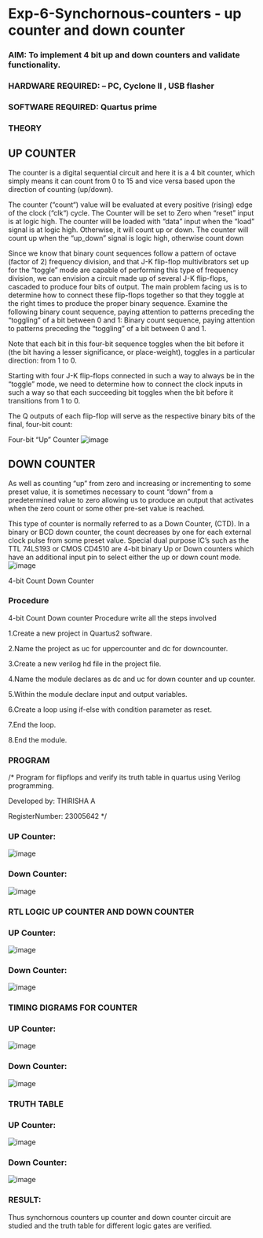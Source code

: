 # Exp-6-Synchornous-counters - up counter and down counter 
### AIM: To implement 4 bit up and down counters and validate  functionality.
### HARDWARE REQUIRED:  – PC, Cyclone II , USB flasher
### SOFTWARE REQUIRED:   Quartus prime
### THEORY 

## UP COUNTER 
The counter is a digital sequential circuit and here it is a 4 bit counter, which simply means it can count from 0 to 15 and vice versa based upon the direction of counting (up/down). 

The counter (“count“) value will be evaluated at every positive (rising) edge of the clock (“clk“) cycle.
The Counter will be set to Zero when “reset” input is at logic high.
The counter will be loaded with “data” input when the “load” signal is at logic high. Otherwise, it will count up or down.
The counter will count up when the “up_down” signal is logic high, otherwise count down

Since we know that binary count sequences follow a pattern of octave (factor of 2) frequency division, and that J-K flip-flop multivibrators set up for the “toggle” mode are capable of performing this type of frequency division, we can envision a circuit made up of several J-K flip-flops, cascaded to produce four bits of output.
The main problem facing us is to determine how to connect these flip-flops together so that they toggle at the right times to produce the proper binary sequence.
Examine the following binary count sequence, paying attention to patterns preceding the “toggling” of a bit between 0 and 1:
Binary count sequence, paying attention to patterns preceding the “toggling” of a bit between 0 and 1.

Note that each bit in this four-bit sequence toggles when the bit before it (the bit having a lesser significance, or place-weight), toggles in a particular direction: from 1 to 0.

Starting with four J-K flip-flops connected in such a way to always be in the “toggle” mode, we need to determine how to connect the clock inputs in such a way so that each succeeding bit toggles when the bit before it transitions from 1 to 0.

The Q outputs of each flip-flop will serve as the respective binary bits of the final, four-bit count:

Four-bit “Up” Counter
![image](https://user-images.githubusercontent.com/36288975/169644758-b2f4339d-9532-40c5-af40-8f4f8c942e2c.png)


## DOWN COUNTER 

As well as counting “up” from zero and increasing or incrementing to some preset value, it is sometimes necessary to count “down” from a predetermined value to zero allowing us to produce an output that activates when the zero count or some other pre-set value is reached.

This type of counter is normally referred to as a Down Counter, (CTD). In a binary or BCD down counter, the count decreases by one for each external clock pulse from some preset value. Special dual purpose IC’s such as the TTL 74LS193 or CMOS CD4510 are 4-bit binary Up or Down counters which have an additional input pin to select either the up or down count mode.
![image](https://user-images.githubusercontent.com/36288975/169644844-1a14e123-7228-4ed8-81a9-eb937dff4ac8.png)


4-bit Count Down Counter
### Procedure

4-bit Count Down counter Procedure write all the steps involved

1.Create a new project in Quartus2 software.

2.Name the project as uc for uppercounter and dc for downcounter.

3.Create a new verilog hd file in the project file.

4.Name the module declares as dc and uc for down counter and up counter.

5.Within the module declare input and output variables.

6.Create a loop using if-else with condition parameter as reset.

7.End the loop.

8.End the module.

### PROGRAM 
/*
Program for flipflops  and verify its truth table in quartus using Verilog programming.

Developed by: THIRISHA A

RegisterNumber: 23005642
*/
### UP Counter:
![image](https://github.com/thirisha-0610/Exp-7-Synchornous-counters-/assets/149347494/b7fb8021-63fd-47b2-95c4-a8eda404623c)

### Down Counter:
![image](https://github.com/thirisha-0610/Exp-7-Synchornous-counters-/assets/149347494/6c1e0c80-a010-47ab-b3ce-71c3fb929e08)

### RTL LOGIC UP COUNTER AND DOWN COUNTER  

### UP Counter:
![image](https://github.com/thirisha-0610/Exp-7-Synchornous-counters-/assets/149347494/b9f13c87-5279-47bb-932a-801838147e13)

### Down Counter:
![image](https://github.com/thirisha-0610/Exp-7-Synchornous-counters-/assets/149347494/8303135f-06da-4dff-996e-095396420e82)

### TIMING DIGRAMS FOR COUNTER  

### UP Counter:
![image](https://github.com/thirisha-0610/Exp-7-Synchornous-counters-/assets/149347494/5f7d94e4-a369-4c9b-8bb8-a789c9510eae)

### Down Counter:
![image](https://github.com/thirisha-0610/Exp-7-Synchornous-counters-/assets/149347494/576f299f-afd9-4836-89cb-82d02d7d44ef)

### TRUTH TABLE 

### UP Counter:
![image](https://github.com/thirisha-0610/Exp-7-Synchornous-counters-/assets/149347494/46c8eccc-70b5-4e34-99b2-b6847a3bb9e2)

### Down Counter:
![image](https://github.com/thirisha-0610/Exp-7-Synchornous-counters-/assets/149347494/1f714459-4148-4121-a2d5-dd5f9e7f2822)

### RESULT:
Thus synchornous counters up counter and down counter circuit are studied and the truth table for different logic gates are verified.

